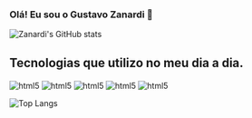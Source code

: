 
### Olá! Eu sou o Gustavo Zanardi 👋

![ Zanardi's GitHub stats](https://github-readme-stats.vercel.app/api?username=GustavoZanardi15&show_icons=true&theme=radical)

## Tecnologias que utilizo no meu dia a dia.

<div style="display: inline_block">
    <img align="center" alt="html5" src="https://img.shields.io/badge/JavaScript-323330?style=for-the-badge&logo=javascript&logoColor=F7DF1E"/>
    <img align="center" alt="html5" src="https://img.shields.io/badge/HTML5-E34F26?style=for-the-badge&logo=html5&logoColor=white"/>
    <img align="center" alt="html5" src="https://img.shields.io/badge/CSS3-1572B6?style=for-the-badge&logo=css3&logoColor=white"/>
    <img align="center" alt="html5" src="https://img.shields.io/badge/Dart-0175C2?style=for-the-badge&logo=dart&logoColor=white"/>
    <img align="center" alt="html5" src="    https://img.shields.io/badge/Flutter-02569B?style=for-the-badge&logo=flutter&logoColor=white"/>
</div>


![Top Langs](https://github-readme-stats.vercel.app/api/top-langs/?username=anuraghazra&size_weight=0.5&count_weight=0.5)
